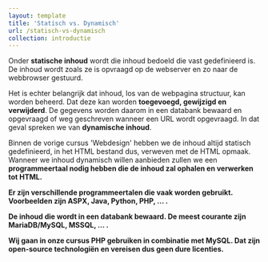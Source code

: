 ```yaml
---
layout: template
title: 'Statisch vs. Dynamisch'
url: /statisch-vs-dynamisch
collection: introductie
---
```

Onder <strong>statische inhoud</strong> wordt die inhoud bedoeld die vast gedefinieerd is. De inhoud wordt zoals ze is opvraagd op de webserver en zo naar de webbrowser gestuurd.

Het is echter belangrijk dat inhoud, los van de webpagina structuur, kan worden beheerd. Dat deze kan worden <strong>toegevoegd, gewijzigd en verwijderd</strong>. De gegevens worden daarom in een databank bewaard en opgevraagd of weg geschreven wanneer een URL wordt opgevraagd. In dat geval spreken we van <strong>dynamische inhoud</strong>.

Binnen de vorige cursus 'Webdesign' hebben we de inhoud altijd statisch gedefinieerd, in het HTML bestand dus, verweven met de HTML opmaak. Wanneer we inhoud dynamisch willen aanbieden zullen we een <strong>programmeertaal<strong> nodig hebben die de inhoud zal ophalen en verwerken tot HTML. 

Er zijn verschillende programmeertalen die vaak worden gebruikt. Voorbeelden zijn ASPX, Java, Python, PHP, ... . 

De inhoud die wordt in een databank bewaard. De meest courante zijn MariaDB/MySQL, MSSQL, ... .

Wij gaan in onze cursus <strong>PHP</strong> gebruiken in combinatie met <strong>MySQL</strong>. Dat zijn open-source technologiën en vereisen dus geen dure licenties.